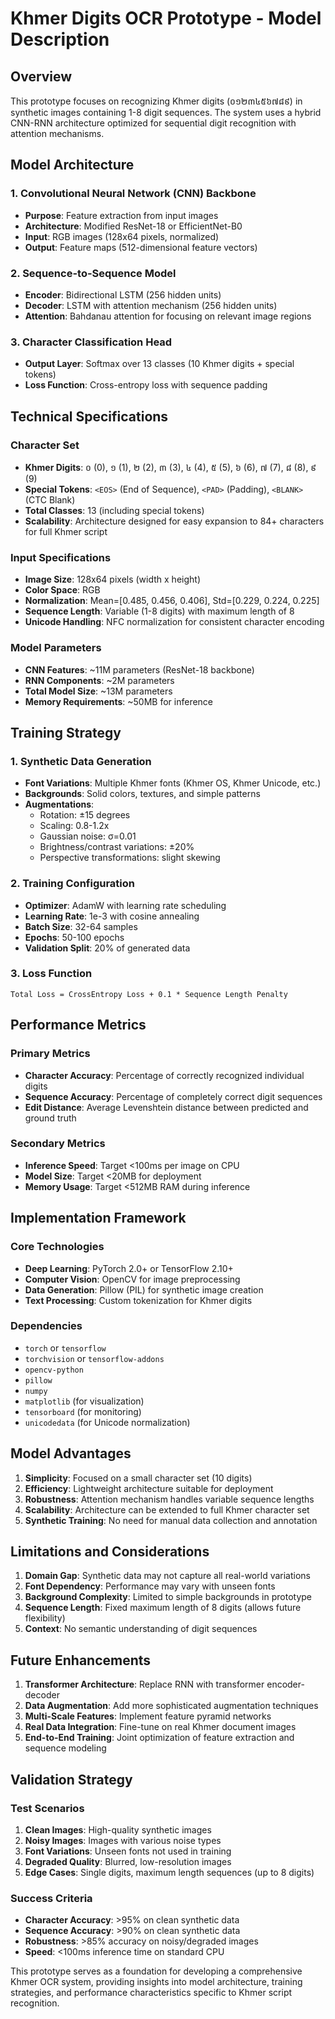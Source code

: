 # Khmer Digits OCR Prototype - Model Description

## Overview

This prototype focuses on recognizing Khmer digits (០១២៣៤៥៦៧៨៩) in synthetic images containing 1-8 digit sequences. The system uses a hybrid CNN-RNN architecture optimized for sequential digit recognition with attention mechanisms.

## Model Architecture

### 1. Convolutional Neural Network (CNN) Backbone
- **Purpose**: Feature extraction from input images
- **Architecture**: Modified ResNet-18 or EfficientNet-B0
- **Input**: RGB images (128x64 pixels, normalized)
- **Output**: Feature maps (512-dimensional feature vectors)

### 2. Sequence-to-Sequence Model
- **Encoder**: Bidirectional LSTM (256 hidden units)
- **Decoder**: LSTM with attention mechanism (256 hidden units)
- **Attention**: Bahdanau attention for focusing on relevant image regions

### 3. Character Classification Head
- **Output Layer**: Softmax over 13 classes (10 Khmer digits + special tokens)
- **Loss Function**: Cross-entropy loss with sequence padding

## Technical Specifications

### Character Set
- **Khmer Digits**: ០ (0), ១ (1), ២ (2), ៣ (3), ៤ (4), ៥ (5), ៦ (6), ៧ (7), ៨ (8), ៩ (9)
- **Special Tokens**: `<EOS>` (End of Sequence), `<PAD>` (Padding), `<BLANK>` (CTC Blank)
- **Total Classes**: 13 (including special tokens)
- **Scalability**: Architecture designed for easy expansion to 84+ characters for full Khmer script

### Input Specifications
- **Image Size**: 128x64 pixels (width x height)
- **Color Space**: RGB
- **Normalization**: Mean=[0.485, 0.456, 0.406], Std=[0.229, 0.224, 0.225]
- **Sequence Length**: Variable (1-8 digits) with maximum length of 8
- **Unicode Handling**: NFC normalization for consistent character encoding

### Model Parameters
- **CNN Features**: ~11M parameters (ResNet-18 backbone)
- **RNN Components**: ~2M parameters
- **Total Model Size**: ~13M parameters
- **Memory Requirements**: ~50MB for inference

## Training Strategy

### 1. Synthetic Data Generation
- **Font Variations**: Multiple Khmer fonts (Khmer OS, Khmer Unicode, etc.)
- **Backgrounds**: Solid colors, textures, and simple patterns
- **Augmentations**: 
  - Rotation: ±15 degrees
  - Scaling: 0.8-1.2x
  - Gaussian noise: σ=0.01
  - Brightness/contrast variations: ±20%
  - Perspective transformations: slight skewing

### 2. Training Configuration
- **Optimizer**: AdamW with learning rate scheduling
- **Learning Rate**: 1e-3 with cosine annealing
- **Batch Size**: 32-64 samples
- **Epochs**: 50-100 epochs
- **Validation Split**: 20% of generated data

### 3. Loss Function
```
Total Loss = CrossEntropy Loss + 0.1 * Sequence Length Penalty
```

## Performance Metrics

### Primary Metrics
- **Character Accuracy**: Percentage of correctly recognized individual digits
- **Sequence Accuracy**: Percentage of completely correct digit sequences
- **Edit Distance**: Average Levenshtein distance between predicted and ground truth

### Secondary Metrics
- **Inference Speed**: Target <100ms per image on CPU
- **Model Size**: Target <20MB for deployment
- **Memory Usage**: Target <512MB RAM during inference

## Implementation Framework

### Core Technologies
- **Deep Learning**: PyTorch 2.0+ or TensorFlow 2.10+
- **Computer Vision**: OpenCV for image preprocessing
- **Data Generation**: Pillow (PIL) for synthetic image creation
- **Text Processing**: Custom tokenization for Khmer digits

### Dependencies
- `torch` or `tensorflow`
- `torchvision` or `tensorflow-addons`
- `opencv-python`
- `pillow`
- `numpy`
- `matplotlib` (for visualization)
- `tensorboard` (for monitoring)
- `unicodedata` (for Unicode normalization)

## Model Advantages

1. **Simplicity**: Focused on a small character set (10 digits)
2. **Efficiency**: Lightweight architecture suitable for deployment
3. **Robustness**: Attention mechanism handles variable sequence lengths
4. **Scalability**: Architecture can be extended to full Khmer character set
5. **Synthetic Training**: No need for manual data collection and annotation

## Limitations and Considerations

1. **Domain Gap**: Synthetic data may not capture all real-world variations
2. **Font Dependency**: Performance may vary with unseen fonts
3. **Background Complexity**: Limited to simple backgrounds in prototype
4. **Sequence Length**: Fixed maximum length of 8 digits (allows future flexibility)
5. **Context**: No semantic understanding of digit sequences

## Future Enhancements

1. **Transformer Architecture**: Replace RNN with transformer encoder-decoder
2. **Data Augmentation**: Add more sophisticated augmentation techniques
3. **Multi-Scale Features**: Implement feature pyramid networks
4. **Real Data Integration**: Fine-tune on real Khmer document images
5. **End-to-End Training**: Joint optimization of feature extraction and sequence modeling

## Validation Strategy

### Test Scenarios
1. **Clean Images**: High-quality synthetic images
2. **Noisy Images**: Images with various noise types
3. **Font Variations**: Unseen fonts not used in training
4. **Degraded Quality**: Blurred, low-resolution images
5. **Edge Cases**: Single digits, maximum length sequences (up to 8 digits)

### Success Criteria
- **Character Accuracy**: >95% on clean synthetic data
- **Sequence Accuracy**: >90% on clean synthetic data
- **Robustness**: >85% accuracy on noisy/degraded images
- **Speed**: <100ms inference time on standard CPU

This prototype serves as a foundation for developing a comprehensive Khmer OCR system, providing insights into model architecture, training strategies, and performance characteristics specific to Khmer script recognition. 